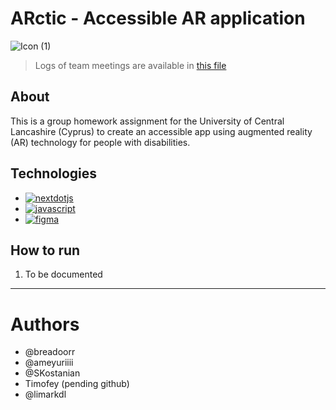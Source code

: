 # ARctic - Accessible AR application 
![Icon (1)](https://github.com/user-attachments/assets/2c1de20c-9021-4a01-bbb4-859215783909)

> Logs of team meetings are available in [this file](LOGS.md)

## About
This is a group homework assignment for the University of Central Lancashire (Cyprus) to create an accessible app using augmented reality (AR) technology for people with disabilities. 

## Technologies
- <a href='https://nextjs.org/' target="_blank"><img alt='nextdotjs' src='https://img.shields.io/badge/Next.js-100000?style=flat&logo=nextdotjs&logoColor=white&labelColor=black&color=black'/></a>
- <a href='https://ar-js-org.github.io/AR.js-Docs/' target="_blank"><img alt='javascript' src='https://img.shields.io/badge/AR.js-100000?style=flat&logo=javascript&logoColor=white&labelColor=000000&color=000000'/></a>
- <a href='https://figma.com' target="_blank"><img alt='figma' src='https://img.shields.io/badge/Figma-100000?style=flat&logo=figma&logoColor=white&labelColor=000000&color=000000'/></a>

## How to run
1. To be documented


---
# Authors
- @breadoorr
- @ameyuriiii
- @SKostanian
- Timofey (pending github)
- @limarkdl
